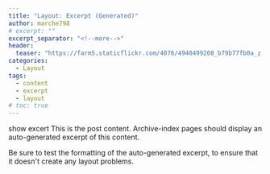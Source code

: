 ```yaml
---
title: "Layout: Excerpt (Generated)"
author: marche798
# excerpt: ""
excerpt_separator: "<!--more-->"
header:
  teaser: "https://farm5.staticflickr.com/4076/4940499208_b79b77fb0a_z.jpg"
categories:
  - Layout
tags:
  - content
  - excerpt
  - layout
# toc: true
---
```


show excert This is the post content. Archive-index pages should display an auto-generated excerpt of this content.

<!--more-->

Be sure to test the formatting of the auto-generated excerpt, to ensure that it doesn't create any layout problems.
